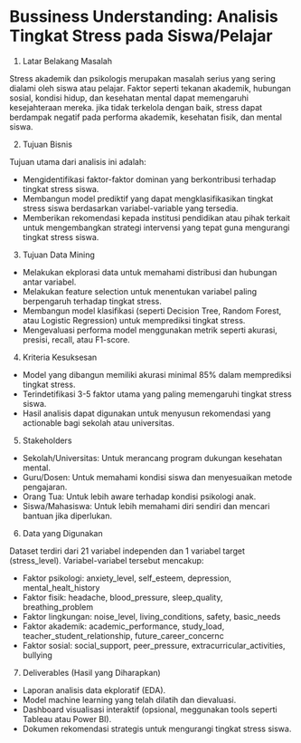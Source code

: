 # Bussiness Understanding: Analisis Tingkat Stress pada Siswa/Pelajar

1. Latar Belakang Masalah

Stress akademik dan psikologis merupakan masalah serius yang sering dialami oleh siswa atau pelajar.
Faktor seperti tekanan akademik, hubungan sosial, kondisi hidup, dan kesehatan mental dapat memengaruhi kesejahteraan mereka. jika tidak terkelola dengan baik, stress dapat berdampak negatif pada performa akademik, kesehatan fisik, dan mental siswa.

2. Tujuan Bisnis

Tujuan utama dari analisis ini adalah:

- Mengidentifikasi faktor-faktor dominan yang berkontribusi terhadap tingkat stress siswa.
- Membangun model prediktif yang dapat mengklasifikasikan tingkat stress siswa berdasarkan variabel-variable yang tersedia.
- Memberikan rekomendasi kepada institusi pendidikan atau pihak terkait untuk mengembangkan strategi intervensi yang tepat guna mengurangi tingkat stress siswa.

3. Tujuan Data Mining

- Melakukan ekplorasi data untuk memahami distribusi dan hubungan antar variabel.
- Melakukan feature selection untuk menentukan variabel paling berpengaruh terhadap tingkat stress.
- Membangun model klasifikasi (seperti Decision Tree, Random Forest, atau Logistic Regression) untuk memprediksi tingkat stress.
- Mengevaluasi performa model menggunakan metrik seperti akurasi, presisi, recall, atau F1-score.

4. Kriteria Kesuksesan

- Model yang dibangun memiliki akurasi minimal 85% dalam memprediksi tingkat stress.
- Terindetifikasi 3-5 faktor utama yang paling memengaruhi tingkat stress siswa.
- Hasil analisis dapat digunakan untuk menyusun rekomendasi yang actionable bagi sekolah atau universitas.

5. Stakeholders

- Sekolah/Universitas: Untuk merancang program dukungan kesehatan mental.
- Guru/Dosen: Untuk memahami kondisi siswa dan menyesuaikan metode pengajaran.
- Orang Tua: Untuk lebih aware terhadap kondisi psikologi anak.
- Siswa/Mahasiswa: Untuk lebih memahami diri sendiri dan mencari bantuan jika diperlukan.

6. Data yang Digunakan

Dataset terdiri dari 21 variabel independen dan 1 variabel target (stress_level). Variabel-variabel tersebut mencakup:

- Faktor psikologi: anxiety_level, self_esteem, depression, mental_healt_history
- Faktor fisik: headache, blood_pressure, sleep_quality, breathing_problem
- Faktor lingkungan: noise_level, living_conditions, safety, basic_needs
- Faktor akademik: academic_performance, study_load, teacher_student_relationship, future_career_concernc
- Faktor sosial: social_support, peer_pressure, extracurricular_activities, bullying

7. Deliverables (Hasil yang Diharapkan)

- Laporan analisis data ekploratif (EDA).
- Model machine learning yang telah dilatih dan dievaluasi.
- Dashboard visualisasi interaktif (opsional, meggunakan tools seperti Tableau atau Power BI).
- Dokumen rekomendasi strategis untuk mengurangi tingkat stress siswa.

